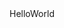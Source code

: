 <!DOCTYPE HTML>
<html lang="en-US">
<head>
<meta charset="UTF-8" />
<title>戎永超简历！</title>
</head>
<body>
<a>HelloWorld</a>
</body>

</html>
